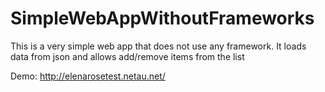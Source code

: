 # SimpleWebAppWithoutFrameworks
This is a very simple web app that does not use any framework. It loads data from json and allows add/remove items from the list

Demo: http://elenarosetest.netau.net/
